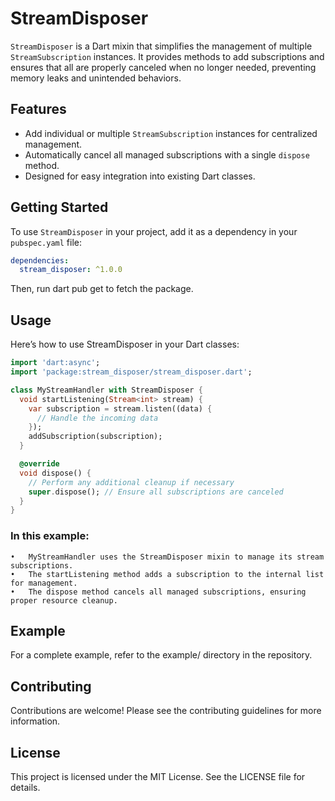 # StreamDisposer

`StreamDisposer` is a Dart mixin that simplifies the management of multiple `StreamSubscription` instances. It provides methods to add subscriptions and ensures that all are properly canceled when no longer needed, preventing memory leaks and unintended behaviors.

## Features

- Add individual or multiple `StreamSubscription` instances for centralized management.
- Automatically cancel all managed subscriptions with a single `dispose` method.
- Designed for easy integration into existing Dart classes.

## Getting Started

To use `StreamDisposer` in your project, add it as a dependency in your `pubspec.yaml` file:

```yaml
dependencies:
  stream_disposer: ^1.0.0
```

Then, run dart pub get to fetch the package.

## Usage

Here’s how to use StreamDisposer in your Dart classes:

```dart
import 'dart:async';
import 'package:stream_disposer/stream_disposer.dart';

class MyStreamHandler with StreamDisposer {
  void startListening(Stream<int> stream) {
    var subscription = stream.listen((data) {
      // Handle the incoming data
    });
    addSubscription(subscription);
  }

  @override
  void dispose() {
    // Perform any additional cleanup if necessary
    super.dispose(); // Ensure all subscriptions are canceled
  }
}
```

### In this example:
	•	MyStreamHandler uses the StreamDisposer mixin to manage its stream subscriptions.
	•	The startListening method adds a subscription to the internal list for management.
	•	The dispose method cancels all managed subscriptions, ensuring proper resource cleanup.

## Example

For a complete example, refer to the example/ directory in the repository.

## Contributing

Contributions are welcome! Please see the contributing guidelines for more information.

## License

This project is licensed under the MIT License. See the LICENSE file for details.
